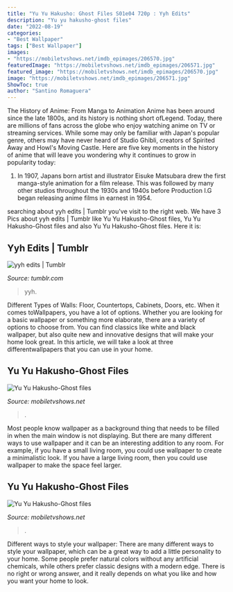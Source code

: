 ```yaml
---
title: "Yu Yu Hakusho: Ghost Files S01e04 720p : Yyh Edits"
description: "Yu yu hakusho-ghost files"
date: "2022-08-19"
categories:
- "Best Wallpaper"
tags: ["Best Wallpaper"]
images:
- "https://mobiletvshows.net/imdb_epimages/206570.jpg"
featuredImage: "https://mobiletvshows.net/imdb_epimages/206571.jpg"
featured_image: "https://mobiletvshows.net/imdb_epimages/206570.jpg"
image: "https://mobiletvshows.net/imdb_epimages/206571.jpg"
ShowToc: true
author: "Santino Romaguera"
---
```



The History of Anime: From Manga to Animation
Anime has been around since the late 1800s, and its history is nothing short ofLegend. Today, there are millions of fans across the globe who enjoy watching anime on TV or streaming services. While some may only be familiar with Japan's popular genre, others may have never heard of Studio Ghibli, creators of Spirited Away and Howl's Moving Castle. Here are five key moments in the history of anime that will leave you wondering why it continues to grow in popularity today:
1) In 1907, Japans born artist and illustrator Eisuke Matsubara drew the first manga-style animation for a film release. This was followed by many other studios throughout the 1930s and 1940s before Production I.G began releasing anime films in earnest in 1954.

	

		
searching about yyh edits | Tumblr you've visit to the right web. We have 3 Pics about yyh edits | Tumblr like Yu Yu Hakusho-Ghost files, Yu Yu Hakusho-Ghost files and also Yu Yu Hakusho-Ghost files. Here it is:
		
    
## Yyh Edits | Tumblr

<img loading=lazy src="https://68.media.tumblr.com/b92238b1fd14f5720ef0738ce88b018a/tumblr_o8rrd1P62w1ugi23so6_r2_400.gif" onerror="this.onerror=null;this.src='https://tse4.mm.bing.net/th?id=OIP.L8u-Ii1GAsLNZ01mFR3O9wAAAA&amp;pid=15.1';" alt="yyh edits | Tumblr">

_Source: tumblr.com_

>yyh. 

	

Different Types of Walls: Floor, Countertops, Cabinets, Doors, etc.
When it comes toWallpapers, you have a lot of options. Whether you are looking for a basic wallpaper or something more elaborate, there are a variety of options to choose from. You can find classics like white and black wallpaper, but also quite new and innovative designs that will make your home look great. In this article, we will take a look at three differentwallpapers that you can use in your home.

    
## Yu Yu Hakusho-Ghost Files

<img loading=lazy src="https://mobiletvshows.net/imdb_epimages/206570.jpg" onerror="this.onerror=null;this.src='https://tse2.mm.bing.net/th?id=OIP.ienxRv9za7vkkbFeh4-DggAAAA&amp;pid=15.1';" alt="Yu Yu Hakusho-Ghost files">

_Source: mobiletvshows.net_

>. 

	

Most people know wallpaper as a background thing that needs to be filled in when the main window is not displaying. But there are many different ways to use wallpaper and it can be an interesting addition to any room. For example, if you have a small living room, you could use wallpaper to create a minimalistic look. If you have a large living room, then you could use wallpaper to make the space feel larger.

    
## Yu Yu Hakusho-Ghost Files

<img loading=lazy src="https://mobiletvshows.net/imdb_epimages/206571.jpg" onerror="this.onerror=null;this.src='https://tse3.mm.bing.net/th?id=OIP.wch3mknccdvr11sHlrziTwAAAA&amp;pid=15.1';" alt="Yu Yu Hakusho-Ghost files">

_Source: mobiletvshows.net_

>. 

	

Different ways to style your wallpaper:
There are many different ways to style your wallpaper, which can be a great way to add a little personality to your home. Some people prefer natural colors without any artificial chemicals, while others prefer classic designs with a modern edge. There is no right or wrong answer, and it really depends on what you like and how you want your home to look.

